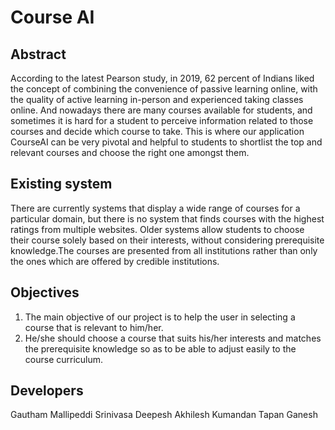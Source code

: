 # Course AI

## Abstract
According to the latest Pearson study, in 2019, 62 percent of Indians liked the concept of combining the convenience of passive learning online, with the quality of active learning in-person and experienced taking classes online. And nowadays there are many courses available for students, and sometimes it is hard for a student to perceive information related to those courses and decide which course to take. This is where our application CourseAI can be very pivotal and helpful to students to shortlist the top and relevant courses and choose the right one amongst them.

## Existing system
There are currently systems that display a wide range of courses for a particular domain, but there is no system that finds courses with the highest ratings from multiple websites. Older systems allow students to choose their course solely based on their interests, without considering prerequisite knowledge.The courses are presented from all institutions rather than only the ones which are offered by credible institutions.

## Objectives
1. The main objective of our project is to help the user in selecting a course that is relevant to him/her.
2. He/she should choose a course that suits his/her interests and matches the prerequisite knowledge so as to be able to adjust easily to the course curriculum.

## Developers
Gautham Mallipeddi
Srinivasa Deepesh
Akhilesh Kumandan
Tapan Ganesh
